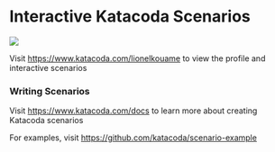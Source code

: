 # Interactive Katacoda Scenarios

[![](http://shields.katacoda.com/katacoda/lionelkouame/count.svg)](https://www.katacoda.com/lionelkouame "Get your profile on Katacoda.com")

Visit https://www.katacoda.com/lionelkouame to view the profile and interactive scenarios

### Writing Scenarios
Visit https://www.katacoda.com/docs to learn more about creating Katacoda scenarios

For examples, visit https://github.com/katacoda/scenario-example
